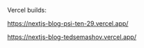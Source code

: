 Vercel builds: 

https://nextjs-blog-psi-ten-29.vercel.app/

https://nextjs-blog-tedsemashov.vercel.app/
 